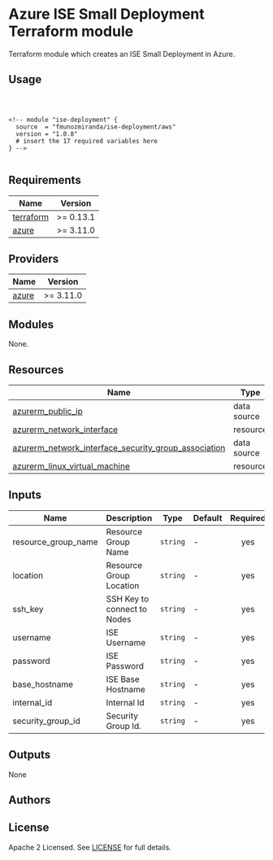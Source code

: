 # Azure ISE Small Deployment Terraform module

Terraform module which creates an ISE Small Deployment in Azure.

## Usage

```hcl



<!-- module "ise-deployment" {
  source  = "fmunozmiranda/ise-deployment/aws"
  version = "1.0.8"
  # insert the 17 required variables here
} -->


```

## Requirements

| Name | Version |
|------|---------|
| <a name="requirement_terraform"></a> [terraform](#requirement\_terraform) | >= 0.13.1 |
| <a name="requirement_azure"></a> [azure](#requirement\_azure) | >= 3.11.0 |

## Providers

| Name | Version |
|------|---------|
| <a name="requirement_azure"></a> [azure](#requirement\_azure) | >= 3.11.0 |

## Modules
None.

## Resources

| Name | Type |
|------|------|
| [azurerm_public_ip](https://registry.terraform.io/providers/hashicorp/aws/latest/docs/data-sources/subnet) | data source |
| [azurerm_network_interface](https://registry.terraform.io/providers/hashicorp/aws/latest/docs/data-sources/security_group) | resource |
| [azurerm_network_interface_security_group_association](https://registry.terraform.io/providers/hashicorp/aws/latest/docs/data-sources/security_group) | data source |
| [azurerm_linux_virtual_machine](https://registry.terraform.io/providers/hashicorp/aws/latest/docs/data-sources/security_group) | resource |

## Inputs

| Name | Description | Type | Default | Required |
|------|-------------|------|---------|:--------:|
|resource_group_name| Resource Group Name | `string` | - | yes|
|location| Resource Group Location | `string` | - | yes |
|ssh_key| SSH Key to connect to Nodes | `string` | - | yes |
|username| ISE Username | `string` | - | yes |
|password| ISE Password | `string` | - | yes |
|base_hostname| ISE Base Hostname | `string` | - | yes |
|internal_id| Internal Id | `string` | - | yes |
|security_group_id| Security Group Id. | `string` | - | yes |

## Outputs

None


## Authors



## License

Apache 2 Licensed. See [LICENSE]() for full details.
